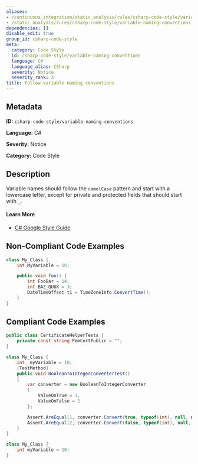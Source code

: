 ```yaml
---
aliases:
- /continuous_integration/static_analysis/rules/csharp-code-style/variable-naming-conventions
- /static_analysis/rules/csharp-code-style/variable-naming-conventions
dependencies: []
disable_edit: true
group_id: csharp-code-style
meta:
  category: Code Style
  id: csharp-code-style/variable-naming-conventions
  language: C#
  language_alias: CSharp
  severity: Notice
  severity_rank: 3
title: Follow variable naming conventions
---
```

<!--  SOURCED FROM https://github.com/DataDog/datadog-static-analyzer-rule-docs -->


## Metadata
**ID:** `csharp-code-style/variable-naming-conventions`

**Language:** C#

**Severity:** Notice

**Category:** Code Style

## Description
Variable names should follow the `camelCase` pattern and start with a lowercase letter, except for private and protected fields that should start with `_`.

#### Learn More

 - [C# Google Style Guide](https://google.github.io/styleguide/csharp-style.html)

## Non-Compliant Code Examples
```csharp
class My_Class {
    int MyVariable = 10;

    public void foo() {
        int FooBar = 14;
        int BAZ_QUUX = 3;
        DateTimeOffset t1 = TimeZoneInfo.ConvertTime();
    }
}
```

## Compliant Code Examples
```csharp
public class CertificateHelperTests {
    private const string PemCertPublic = "";
}
```

```csharp
class My_Class {
    int _myVariable = 10;
    [TestMethod]
    public void BooleanToIntegerConverterTest()
    {
        var converter = new BooleanToIntegerConverter
        {
            ValueOnTrue = 1,
            ValueOnFalse = 2
        };

        Assert.AreEqual(1, converter.Convert(true, typeof(int), null, null));
        Assert.AreEqual(2, converter.Convert(false, typeof(int), null, null));
    }
}

```

```csharp
class My_Class {
    int myVariable = 10;
}
```
